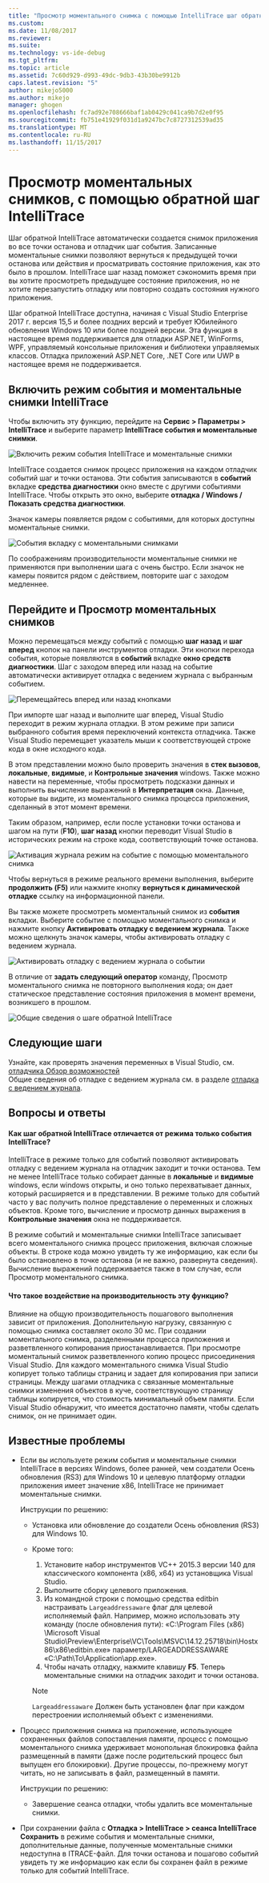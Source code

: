 ```yaml
---
title: "Просмотр моментального снимка с помощью IntelliTrace шаг обратной - Visual Studio | Документы Microsoft"
ms.custom: 
ms.date: 11/08/2017
ms.reviewer: 
ms.suite: 
ms.technology: vs-ide-debug
ms.tgt_pltfrm: 
ms.topic: article
ms.assetid: 7c60d929-d993-49dc-9db3-43b30be9912b
caps.latest.revision: "5"
author: mikejo5000
ms.author: mikejo
manager: ghogen
ms.openlocfilehash: fc7ad92e708666baf1ab0429c041ca9b7d2e0f95
ms.sourcegitcommit: fb751e41929f031d1a9247bc7c8727312539ad35
ms.translationtype: MT
ms.contentlocale: ru-RU
ms.lasthandoff: 11/15/2017
---
```

# <a name="view-snapshots-using-intellitrace-step-back"></a>Просмотр моментальных снимков, с помощью обратной шаг IntelliTrace
Шаг обратной IntelliTrace автоматически создается снимок приложения во все точки останова и отладчик шаг события. Записанные моментальные снимки позволяют вернуться к предыдущей точки останова или действия и просматривать состояние приложения, как это было в прошлом. IntelliTrace шаг назад поможет сэкономить время при вы хотите просмотреть предыдущее состояние приложения, но не хотите перезапустить отладку или повторно создать состояния нужного приложения.

Шаг обратной IntelliTrace доступна, начиная с Visual Studio Enterprise 2017 г. версия 15,5 и более поздних версий и требует Юбилейного обновления Windows 10 или более поздней версии. Эта функция в настоящее время поддерживается для отладки ASP.NET, WinForms, WPF, управляемый консольные приложения и библиотеки управляемых классов. Отладка приложений ASP.NET Core, .NET Core или UWP в настоящее время не поддерживается. 
  
## <a name="enable-intellitrace-events-and-snapshots-mode"></a>Включить режим события и моментальные снимки IntelliTrace 
Чтобы включить эту функцию, перейдите на **Сервис > Параметры > IntelliTrace** и выберите параметр **IntelliTrace события и моментальные снимки**. 

![Включить режим события IntelliTrace и моментальные снимки](../debugger/media/intellitrace-enable-snapshots.png "режим включить события IntelliTrace и моментальные снимки")

IntelliTrace создается снимок процесс приложения на каждом отладчик событий шаг и точки останова. Эти события записываются в **событий** вкладке **средства диагностики** окно вместе с другими событиями IntelliTrace. Чтобы открыть это окно, выберите **отладка / Windows / Показать средства диагностики**.

Значок камеры появляется рядом с событиями, для которых доступны моментальные снимки. 

![События вкладку с моментальными снимками](../debugger/media/intellitrace-events-tab-with-snapshots.png "вкладку события с моментальными снимками точки останова и действия")

По соображениям производительности моментальные снимки не применяются при выполнении шага с очень быстро. Если значок не камеры появится рядом с действием, повторите шаг с заходом медленнее.

## <a name="navigate-and-view-snapshots"></a>Перейдите и Просмотр моментальных снимков

Можно перемещаться между событий с помощью **шаг назад** и **шаг вперед** кнопок на панели инструментов отладки. Эти кнопки перехода события, которые появляются в **событий** вкладке **окно средств диагностики**. Шаг с заходом вперед или назад на событие автоматически активирует отладка с ведением журнала с выбранным событием.

![Перемещайтесь вперед или назад кнопками](../debugger/media/intellitrace-step-back-icons-description.png "кнопки шаг назад и вперед шаг")

При импорте шаг назад и выполните шаг вперед, Visual Studio переходит в режим журнала отладки. В этом режиме при записи выбранного события время переключений контекста отладчика. Также Visual Studio перемещает указатель мыши к соответствующей строке кода в окне исходного кода. 

В этом представлении можно было проверить значения в **стек вызовов**, **локальные**, **видимые**, и **Контрольные значения** windows. Также можно навести на переменные, чтобы просмотреть подсказки данных и выполнить вычисление выражений в **Интерпретация** окна. Данные, которые вы видите, из моментального снимка процесса приложения, сделанный в этот момент времени.

Таким образом, например, если после установки точки останова и шагом на пути (**F10**), **шаг назад** кнопки переводит Visual Studio в исторических режим на строке кода, соответствующий точке останова. 

![Активация журнала режим на событие с помощью моментального снимка](../debugger/media/intellitrace-historical-mode-with-snapshot.png "исторических режим Активация события с помощью моментального снимка")

Чтобы вернуться в режиме реального времени выполнения, выберите **продолжить (F5)** или нажмите кнопку **вернуться к динамической отладке** ссылку на информационной панели. 

Вы также можете просмотреть моментальный снимок из **события** вкладки. Выберите событие с помощью моментального снимка и нажмите кнопку **Активировать отладку с ведением журнала**. Также можно щелкнуть значок камеры, чтобы активировать отладку с ведением журнала.

![Активировать отладку с ведением журнала о событии](../debugger/media/intellitrace-activate-historical-debugging.png "Активировать отладку с ведением журнала о событии")

В отличие от **задать следующий оператор** команду, Просмотр моментального снимка не повторного выполнения кода; он дает статическое представление состояния приложения в момент времени, возникшего в прошлом.

![Общие сведения о шаге обратной IntelliTrace](../debugger/media/intellitrace-step-back-overview.png "Обзор из IntelliTrace шаг обратной")

## <a name="next-steps"></a>Следующие шаги  
 Узнайте, как проверять значения переменных в Visual Studio, см. [отладчика Обзор возможностей](../debugger/debugger-feature-tour.md)  
 Общие сведения об отладке с ведением журнала см. в разделе [отладка с ведением журнала](../debugger/historical-debugging.md).  

## <a name="frequently-asked-questions"></a>Вопросы и ответы

#### <a name="how-is-intellitrace-step-back-different-from-intellitrace-events-only-mode"></a>Как шаг обратной IntelliTrace отличается от режима только события IntelliTrace?

IntelliTrace в режиме только для событий позволяют активировать отладку с ведением журнала на отладчик заходит и точки останова. Тем не менее IntelliTrace только собирает данные в **локальные** и **видимые** windows, если windows открыты, и оно только перехватывает данных, который расширяется и в представлении. В режиме только для событий часто у вас получить полное представление о переменных и сложных объектов. Кроме того, вычисление и просмотр данных выражения в **Контрольные значения** окна не поддерживается. 

В режиме событий и моментальные снимки IntelliTrace записывает всего моментального снимка процесс приложения, включая сложные объекты. В строке кода можно увидеть ту же информацию, как если бы было остановлено в точке останова (и не важно, развернута сведения). Вычисление выражений поддерживается также в том случае, если Просмотр моментального снимка.  

#### <a name="what-is-the-performance-impact-of-this-feature"></a>Что такое воздействие на производительность эту функцию? 

Влияние на общую производительность пошагового выполнения зависит от приложения. Дополнительную нагрузку, связанную с помощью снимка составляет около 30 мс. При создании моментального снимка, разделенными процесса приложения и разветвленного копирования приостанавливается. При просмотре моментальный снимок разветвленного копию процесс присоединения Visual Studio. Для каждого моментального снимка Visual Studio копирует только таблицы страниц и задает для копирования при записи страницы. Между шагами отладчика с связанные моментальные снимки изменения объектов в куче, соответствующую страницу таблицы копируется, что стоимость минимальный объем памяти. Если Visual Studio обнаружит, что имеется достаточно памяти, чтобы сделать снимок, он не принимает один.
 
## <a name="known-issues"></a>Известные проблемы  
* Если вы используете режим события и моментальные снимки IntelliTrace в версиях Windows, более ранней, чем создатели Осень обновления (RS3) для Windows 10 и целевую платформу отладки приложения имеет значение x86, IntelliTrace не принимает моментальные снимки.

    Инструкции по решению:
    * Установка или обновление до создатели Осень обновления (RS3) для Windows 10. 
    * Кроме того: 
        1. Установите набор инструментов VC++ 2015.3 версии 140 для классического компонента (x86, x64) из установщика Visual Studio.
        2. Выполните сборку целевого приложения.
        3. Из командной строки с помощью средства editbin настраивать `Largeaddressaware` флаг для целевой исполняемый файл. Например, можно использовать эту команду (после обновления пути): «C:\Program Files (x86) \Microsoft Visual Studio\Preview\Enterprise\VC\Tools\MSVC\14.12.25718\bin\Hostx86\x86\editbin.exe» параметр/LARGEADDRESSAWARE «C:\Path\To\Application\app.exe».
        4. Чтобы начать отладку, нажмите клавишу **F5**. Теперь моментальные снимки на отладчик заходит и точки останова.

        > [!Note]
        > `Largeaddressaware` Должен быть установлен флаг при каждом перестроении исполняемый объект с изменениями.

* Процесс приложения снимка на приложение, использующее сохраненных файлов сопоставления памяти, процесс с помощью моментального снимка удерживает монопольная блокировка файла размещенный в памяти (даже после родительский процесс был выпущен его блокировки). Другие процессы, по-прежнему могут читать, но не записывать в файл, размещенный в памяти.

    Инструкции по решению:
    * Завершение сеанса отладки, чтобы удалить все моментальные снимки. 

* При сохранении файла с **Отладка > IntelliTrace > сеанса IntelliTrace Сохранить** в режиме события и моментальные снимки, дополнительные данные, полученные моментальные снимки недоступна в ITRACE-файл. Для точки останова и пошагово событий увидеть ту же информацию как если бы сохранен файл в режиме только для событий IntelliTrace. 